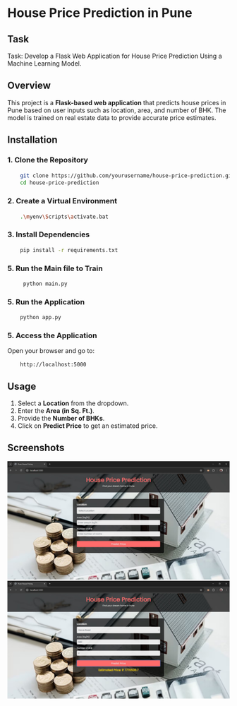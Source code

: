 # House Price Prediction in Pune

## Task 
Task: Develop a Flask Web Application for House Price Prediction Using a Machine Learning Model.
## Overview
This project is a **Flask-based web application** that predicts house prices in Pune based on user inputs such as location, area, and number of BHK. The model is trained on real estate data to provide accurate price estimates.

## Installation
### 1. Clone the Repository
```sh
    git clone https://github.com/yourusername/house-price-prediction.git
    cd house-price-prediction
```

### 2. Create a Virtual Environment 
```sh
    .\myenv\Scripts\activate.bat  
```

### 3. Install Dependencies
```sh
    pip install -r requirements.txt
```
### 5. Run the Main file to Train
```sh
     python main.py
```

### 5. Run the Application
```sh
    python app.py
```

### 5. Access the Application
Open your browser and go to:
```
    http://localhost:5000
```

## Usage
1. Select a **Location** from the dropdown.
2. Enter the **Area (in Sq. Ft.)**.
3. Provide the **Number of BHKs**.
4. Click on **Predict Price** to get an estimated price.

## Screenshots
![Homepage Screenshot](images/Home.jpg)
![Output Screenshot](images/output.jpg)





